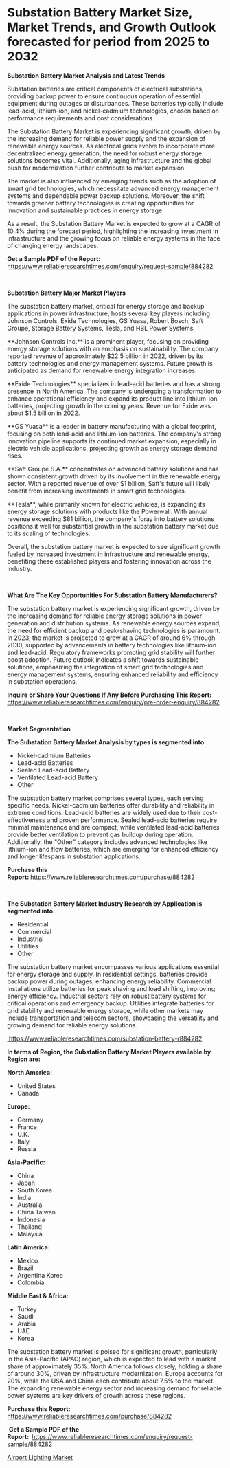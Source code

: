 <p><h1>Substation Battery Market Size, Market Trends, and Growth Outlook forecasted for period from 2025 to 2032</h1></p><p><strong>Substation Battery Market Analysis and Latest Trends</strong></p>
<p><p>Substation batteries are critical components of electrical substations, providing backup power to ensure continuous operation of essential equipment during outages or disturbances. These batteries typically include lead-acid, lithium-ion, and nickel-cadmium technologies, chosen based on performance requirements and cost considerations. </p><p>The Substation Battery Market is experiencing significant growth, driven by the increasing demand for reliable power supply and the expansion of renewable energy sources. As electrical grids evolve to incorporate more decentralized energy generation, the need for robust energy storage solutions becomes vital. Additionally, aging infrastructure and the global push for modernization further contribute to market expansion.</p><p>The market is also influenced by emerging trends such as the adoption of smart grid technologies, which necessitate advanced energy management systems and dependable power backup solutions. Moreover, the shift towards greener battery technologies is creating opportunities for innovation and sustainable practices in energy storage.</p><p>As a result, the Substation Battery Market is expected to grow at a CAGR of 10.4% during the forecast period, highlighting the increasing investment in infrastructure and the growing focus on reliable energy systems in the face of changing energy landscapes.</p></p>
<p><strong>Get a Sample PDF of the Report:&nbsp;</strong> <a href="https://www.reliableresearchtimes.com/enquiry/request-sample/884282?utm_campaign=2315&utm_medium=2&utm_source=Github&utm_content=ia&utm_term=13022025&utm_id=substation-battery">https://www.reliableresearchtimes.com/enquiry/request-sample/884282</a></p>
<p>&nbsp;</p>
<p><strong>Substation Battery Major Market Players</strong></p>
<p><p>The substation battery market, critical for energy storage and backup applications in power infrastructure, hosts several key players including Johnson Controls, Exide Technologies, GS Yuasa, Robert Bosch, Saft Groupe, Storage Battery Systems, Tesla, and HBL Power Systems.</p><p>**Johnson Controls Inc.** is a prominent player, focusing on providing energy storage solutions with an emphasis on sustainability. The company reported revenue of approximately $22.5 billion in 2022, driven by its battery technologies and energy management systems. Future growth is anticipated as demand for renewable energy integration increases.</p><p>**Exide Technologies** specializes in lead-acid batteries and has a strong presence in North America. The company is undergoing a transformation to enhance operational efficiency and expand its product line into lithium-ion batteries, projecting growth in the coming years. Revenue for Exide was about $1.5 billion in 2022.</p><p>**GS Yuasa** is a leader in battery manufacturing with a global footprint, focusing on both lead-acid and lithium-ion batteries. The company's strong innovation pipeline supports its continued market expansion, especially in electric vehicle applications, projecting growth as energy storage demand rises.</p><p>**Saft Groupe S.A.** concentrates on advanced battery solutions and has shown consistent growth driven by its involvement in the renewable energy sector. With a reported revenue of over $1 billion, Saft's future will likely benefit from increasing investments in smart grid technologies.</p><p>**Tesla**, while primarily known for electric vehicles, is expanding its energy storage solutions with products like the Powerwall. With annual revenue exceeding $81 billion, the company's foray into battery solutions positions it well for substantial growth in the substation battery market due to its scaling of technologies.</p><p>Overall, the substation battery market is expected to see significant growth fueled by increased investment in infrastructure and renewable energy, benefiting these established players and fostering innovation across the industry.</p></p>
<p>&nbsp;</p>
<p><strong>What Are The Key Opportunities For Substation Battery Manufacturers?</strong></p>
<p><p>The substation battery market is experiencing significant growth, driven by the increasing demand for reliable energy storage solutions in power generation and distribution systems. As renewable energy sources expand, the need for efficient backup and peak-shaving technologies is paramount. In 2023, the market is projected to grow at a CAGR of around 6% through 2030, supported by advancements in battery technologies like lithium-ion and lead-acid. Regulatory frameworks promoting grid stability will further boost adoption. Future outlook indicates a shift towards sustainable solutions, emphasizing the integration of smart grid technologies and energy management systems, ensuring enhanced reliability and efficiency in substation operations.</p></p>
<p><strong>Inquire or Share Your Questions If Any Before Purchasing This Report:</strong> <a href="https://www.reliableresearchtimes.com/enquiry/pre-order-enquiry/884282?utm_campaign=2315&utm_medium=2&utm_source=Github&utm_content=ia&utm_term=13022025&utm_id=substation-battery">https://www.reliableresearchtimes.com/enquiry/pre-order-enquiry/884282</a></p>
<p>&nbsp;</p>
<p><strong>Market Segmentation</strong></p>
<p><strong>The Substation Battery Market Analysis by types is segmented into:</strong></p>
<p><ul><li>Nickel-cadmium Batteries</li><li>Lead-acid Batteries</li><li>Sealed Lead-acid Battery</li><li>Ventilated Lead-acid Battery</li><li>Other</li></ul></p>
<p><p>The substation battery market comprises several types, each serving specific needs. Nickel-cadmium batteries offer durability and reliability in extreme conditions. Lead-acid batteries are widely used due to their cost-effectiveness and proven performance. Sealed lead-acid batteries require minimal maintenance and are compact, while ventilated lead-acid batteries provide better ventilation to prevent gas buildup during operation. Additionally, the "Other" category includes advanced technologies like lithium-ion and flow batteries, which are emerging for enhanced efficiency and longer lifespans in substation applications.</p></p>
<p><strong>Purchase this Report:&nbsp;</strong><a href="https://www.reliableresearchtimes.com/purchase/884282?utm_campaign=2315&utm_medium=2&utm_source=Github&utm_content=ia&utm_term=13022025&utm_id=substation-battery">https://www.reliableresearchtimes.com/purchase/884282</a></p>
<p>&nbsp;</p>
<p><strong>The Substation Battery Market Industry Research by Application is segmented into:</strong></p>
<p><ul><li>Residential</li><li>Commercial</li><li>Industrial</li><li>Utilities</li><li>Other</li></ul></p>
<p><p>The substation battery market encompasses various applications essential for energy storage and supply. In residential settings, batteries provide backup power during outages, enhancing energy reliability. Commercial installations utilize batteries for peak shaving and load shifting, improving energy efficiency. Industrial sectors rely on robust battery systems for critical operations and emergency backup. Utilities integrate batteries for grid stability and renewable energy storage, while other markets may include transportation and telecom sectors, showcasing the versatility and growing demand for reliable energy solutions.</p></p>
<p><a href="https://www.reliableresearchtimes.com/substation-battery-r884282?utm_campaign=2315&utm_medium=2&utm_source=Github&utm_content=ia&utm_term=13022025&utm_id=substation-battery">&nbsp;https://www.reliableresearchtimes.com/substation-battery-r884282</a></p>
<p><strong>In terms of Region, the Substation Battery Market Players available by Region are:</strong></p>
<p>
    <p> <strong> North America: </strong>
        <ul>
            <li>United States</li>
            <li>Canada</li>
        </ul>
        </p> 
    <p> <strong> Europe: </strong>
        <ul>
            <li>Germany</li>
            <li>France</li>
            <li>U.K.</li>
            <li>Italy</li>
            <li>Russia</li>
        </ul>
        </p> 
    <p> <strong> Asia-Pacific: </strong>
        <ul>
            <li>China</li>
            <li>Japan</li>
            <li>South Korea</li>
            <li>India</li>
            <li>Australia</li>
            <li>China Taiwan</li>
            <li>Indonesia</li>
            <li>Thailand</li>
            <li>Malaysia</li>
        </ul>
        </p> 
    <p> <strong> Latin America: </strong>
        <ul>
            <li>Mexico</li>
            <li>Brazil</li>
            <li>Argentina Korea</li>
            <li>Colombia</li>
        </ul>
        </p> 
    <p> <strong> Middle East & Africa: </strong>
        <ul>
            <li>Turkey</li>
            <li>Saudi</li>
            <li>Arabia</li>
            <li>UAE</li>
            <li>Korea</li>
        </ul>
    </p>
    </p>
<p><p>The substation battery market is poised for significant growth, particularly in the Asia-Pacific (APAC) region, which is expected to lead with a market share of approximately 35%. North America follows closely, holding a share of around 30%, driven by infrastructure modernization. Europe accounts for 20%, while the USA and China each contribute about 7.5% to the market. The expanding renewable energy sector and increasing demand for reliable power systems are key drivers of growth across these regions.</p></p>
<p><strong>Purchase this Report: </strong><a href="https://www.reliableresearchtimes.com/purchase/884282?utm_campaign=2315&utm_medium=2&utm_source=Github&utm_content=ia&utm_term=13022025&utm_id=substation-battery">https://www.reliableresearchtimes.com/purchase/884282</a></p>
<p>&nbsp;<strong>Get a Sample PDF of the Report:&nbsp;&nbsp;</strong><a href="https://www.reliableresearchtimes.com/enquiry/request-sample/884282?utm_campaign=2315&utm_medium=2&utm_source=Github&utm_content=ia&utm_term=13022025&utm_id=substation-battery">https://www.reliableresearchtimes.com/enquiry/request-sample/884282</a></p>
<p><strong></strong></p>
<p><p><a href="https://github.com/alberthagorsuch/Market-Research-Report-List-1/blob/main/airport-lighting-market.md?utm_campaign=2315&utm_medium=2&utm_source=Github&utm_content=ia&utm_term=13022025&utm_id=substation-battery">Airport Lighting Market</a></p></p>